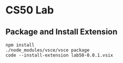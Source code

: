 # CS50 Lab

## Package and Install Extension

```
npm install
./node_modules/vsce/vsce package
code --install-extension lab50-0.0.1.vsix
```
